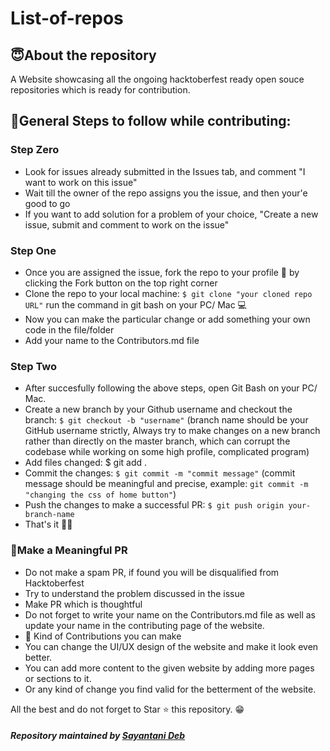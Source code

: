 # List-of-repos

## 😇About the repository
 A Website showcasing all the ongoing hacktoberfest ready open souce repositories which is ready for contribution.

## 📢General Steps to follow while contributing:
### Step Zero
- Look for issues already submitted in the Issues tab, and comment "I want to work on this issue"
- Wait till the owner of the repo assigns you the issue, and then your'e good to go
- If you want to add solution for a problem of your choice, "Create a new issue, submit and comment to work on the issue"

### Step One
- Once you are assigned the issue, fork the repo to your profile 🍴 by clicking the Fork button on the top right corner
- Clone the repo to your local machine: `$ git clone "your cloned repo URL"` run the command in git bash on your PC/ Mac 💻
- Now you can make the particular change or add something your own code in the file/folder
- Add your name to the Contributors.md file

### Step Two
- After succesfully following the above steps, open Git Bash on your PC/ Mac.
- Create a new branch by your Github username and checkout the branch: `$ git checkout -b "username"` (branch name should be your GitHub username strictly, Always try to make changes on a new branch rather than directly on the master branch, which can corrupt the codebase while working on some high profile, complicated program)
- Add files changed: $ git add .
- Commit the changes: `$ git commit -m "commit message"` (commit message should be meaningful and precise, example: `git commit -m "changing the css of home button"`)
- Push the changes to make a successful PR: `$ git push origin your-branch-name`
- That's it 🎉💥

### 👀Make a Meaningful PR
- Do not make a spam PR, if found you will be disqualified from Hacktoberfest
- Try to understand the problem discussed in the issue
- Make PR which is thoughtful
- Do not forget to write your name on the Contributors.md file as well as update your name in the contributing page of the website.
- 🌸 Kind of Contributions you can make
- You can change the UI/UX design of the website and make it look even better.
- You can add more content to the given website by adding more pages or sections to it.
- Or any kind of change you find valid for the betterment of the website.

All the best and do not forget to Star ⭐ this repository. 😁

##### Repository maintained by [Sayantani Deb](https://github.com/SayantaniDeb)
